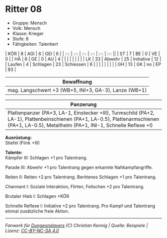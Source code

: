 # Ritter 08  
- Gruppe: Mensch  
- Volk: Mensch  
- Klasse: Krieger  
- Stufe: 8  
- Fähigkeiten: Talentiert  


| KÖR    | 8  | AGI      | 6  | GEI        | 6  |
| :-: | :-: | :-: | :-: | :-: | :-: ||
| ST     | 7  | BE       | 0  | VE         | 0  |
| HÄ     | 6  | GE       | 0  | AU         | 4  |
|        |    |          |    |            |    |
| LK     | 33 | Abwehr   | 25 | Initiative | 12 |
| Laufen | 4  | Schlagen | 23 | Schiessen  | 6  |
|        |    |          |    |            |    |
| GH     | 13 | GK       | no | EP         | 83 |


| Bewaffnung |
| --- |
| mag. Langschwert +3 (WB+5, INI+3, GA-3), Lanze (WB+1) |


| Panzerung |
| --- |
| Plattenpanzer (PA+3, LA-1, Einstecker +III), Turmschild (PA+2, LA-1), Plattenbeinschienen (PA+1, LA-0.5), Plattenarmschienen (PA+1, LA-0.5), Metallhelm (PA+1, INI-1, Schnelle Reflexe +I) |


**Ausrüstung:**  
Stiefel (Flink +III)

**Talente:**  
Kämpfer III: Schlagen +1 pro Talentrang.

Parade III: Abwehr +1 pro Talentrang gegen erkannte Nahkampfangriffe.

Reiten II: Reiten +2 pro Talentrang. Berittenes Schlagen +1 pro Talentrang.

Charmant I: Soziale Interaktion, Flirten, Feilschen +2 pro Talentrang.

Brutaler Hieb I: Schlagen +KÖR

Schnelle Reflexe I: Initiative +2 pro Talentrang. Pro Kampf und Talentrang einmal zusätzliche freie Aktion.





___
*Fanwerk für [Dungeonslayers](https://www.dungeonslayers.net/) (C) Christian Kennig | Quelle: Beispiele | Lizenz: [CC-BY-NC-SA 4.0](https://creativecommons.org/licenses/by-nc-sa/4.0/deed.de)*